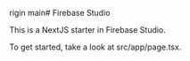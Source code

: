 rigin main# Firebase Studio

This is a NextJS starter in Firebase Studio.

To get started, take a look at src/app/page.tsx.
